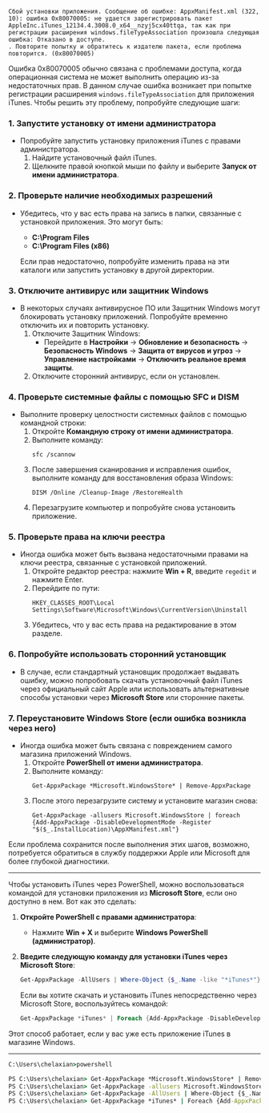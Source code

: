 ```
Сбой установки приложения. Сообщение об ошибке: AppxManifest.xml (322, 10): ошибка 0x80070005: не удается зарегистрировать пакет AppleInc.iTunes_12134.4.3008.0_x64__nzyj5cx40ttqa, так как при регистрации расширения windows.fileTypeAssociation произошла следующая ошибка: Отказано в доступе.
. Повторите попытку и обратитесь к издателю пакета, если проблема повторится. (0x80070005)
```

Ошибка 0x80070005 обычно связана с проблемами доступа, когда операционная система не может выполнить операцию из-за недостаточных прав. В данном случае ошибка возникает при попытке регистрации расширения `windows.fileTypeAssociation` для приложения iTunes. Чтобы решить эту проблему, попробуйте следующие шаги:

### 1. Запустите установку от имени администратора
- Попробуйте запустить установку приложения iTunes с правами администратора.
  1. Найдите установочный файл iTunes.
  2. Щелкните правой кнопкой мыши по файлу и выберите **Запуск от имени администратора**.

### 2. Проверьте наличие необходимых разрешений
- Убедитесь, что у вас есть права на запись в папки, связанные с установкой приложения. Это могут быть:
  - **C:\Program Files**
  - **C:\Program Files (x86)**
  
  Если прав недостаточно, попробуйте изменить права на эти каталоги или запустить установку в другой директории.

### 3. Отключите антивирус или защитник Windows
- В некоторых случаях антивирусное ПО или Защитник Windows могут блокировать установку приложений. Попробуйте временно отключить их и повторить установку.
  1. Отключите Защитник Windows:
     - Перейдите в **Настройки** → **Обновление и безопасность** → **Безопасность Windows** → **Защита от вирусов и угроз** → **Управление настройками** → **Отключить реальное время защиты**.
  2. Отключите сторонний антивирус, если он установлен.

### 4. Проверьте системные файлы с помощью SFC и DISM
- Выполните проверку целостности системных файлов с помощью командной строки:
  1. Откройте **Командную строку от имени администратора**.
  2. Выполните команду:
     ```
     sfc /scannow
     ```
  3. После завершения сканирования и исправления ошибок, выполните команду для восстановления образа Windows:
     ```
     DISM /Online /Cleanup-Image /RestoreHealth
     ```
  4. Перезагрузите компьютер и попробуйте снова установить приложение.

### 5. Проверьте права на ключи реестра
- Иногда ошибка может быть вызвана недостаточными правами на ключи реестра, связанные с установкой приложений.
  1. Откройте редактор реестра: нажмите **Win + R**, введите `regedit` и нажмите Enter.
  2. Перейдите по пути:
     ```
     HKEY_CLASSES_ROOT\Local Settings\Software\Microsoft\Windows\CurrentVersion\Uninstall
     ```
  3. Убедитесь, что у вас есть права на редактирование в этом разделе.
  
### 6. Попробуйте использовать сторонний установщик
- В случае, если стандартный установщик продолжает выдавать ошибку, можно попробовать скачать установочный файл iTunes через официальный сайт Apple или использовать альтернативные способы установки через **Microsoft Store** или сторонние пакеты.

### 7. Переустановите Windows Store (если ошибка возникла через него)
- Иногда ошибка может быть связана с повреждением самого магазина приложений Windows.
  1. Откройте **PowerShell от имени администратора**.
  2. Выполните команду:
     ```
     Get-AppxPackage *Microsoft.WindowsStore* | Remove-AppxPackage
     ```
  3. После этого перезагрузите систему и установите магазин снова:
     ```
     Get-AppxPackage -allusers Microsoft.WindowsStore | foreach {Add-AppxPackage -DisableDevelopmentMode -Register "$($_.InstallLocation)\AppXManifest.xml"}
     ```

Если проблема сохранится после выполнения этих шагов, возможно, потребуется обратиться в службу поддержки Apple или Microsoft для более глубокой диагностики.

---

Чтобы установить iTunes через PowerShell, можно воспользоваться командой для установки приложения из **Microsoft Store**, если оно доступно в нем. Вот как это сделать:

1. **Откройте PowerShell с правами администратора**:
   - Нажмите **Win + X** и выберите **Windows PowerShell (администратор)**.

2. **Введите следующую команду для установки iTunes через Microsoft Store**:
   ```powershell
   Get-AppxPackage -AllUsers | Where-Object {$_.Name -like "*iTunes*"} | Remove-AppxPackage
   ```

   Если вы хотите скачать и установить iTunes непосредственно через Microsoft Store, воспользуйтесь командой:

   ```powershell
   Get-AppxPackage *iTunes* | Foreach {Add-AppxPackage -DisableDevelopmentMode -Register "$($_.InstallLocation)\AppXManifest.xml"}
   ```

Этот способ работает, если у вас уже есть приложение iTunes в магазине Windows.

---


```cmd
C:\Users\chelaxian>powershell                                                                                           Windows PowerShell                                                                                                      Copyright (C) Microsoft Corporation. All rights reserved.                                                                                                                                                                                       Install the latest PowerShell for new features and improvements! https://aka.ms/PSWindows

PS C:\Users\chelaxian> Get-AppxPackage *Microsoft.WindowsStore* | Remove-AppxPackage
PS C:\Users\chelaxian> Get-AppxPackage -allusers Microsoft.WindowsStore | foreach {Add-AppxPackage -DisableDevelopmentMode -Register "$($_.InstallLocation)\AppXManifest.xml"}
PS C:\Users\chelaxian> Get-AppxPackage -AllUsers | Where-Object {$_.Name -like "*iTunes*"} | Remove-AppxPackage
PS C:\Users\chelaxian> Get-AppxPackage *iTunes* | Foreach {Add-AppxPackage -DisableDevelopmentMode -Register "$($_.InstallLocation)\AppXManifest.xml"}
```
